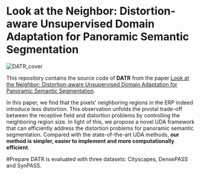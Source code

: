 # Look at the Neighbor: Distortion-aware Unsupervised Domain Adaptation for Panoramic Semantic Segmentation

![DATR_cover](https://user-images.githubusercontent.com/49426295/208617629-82bd1407-94f3-4432-8fee-2d980c5910e7.jpg)


This repository contains the source code of **DATR** from the paper [Look at the Neighbor: Distortion-aware Unsupervised Domain Adaptation for Panoramic Semantic Segmentation]().

In this paper, we find that the pixels' neighboring regions in the ERP indeed introduce less distortion. This observation unfolds the pivotal trade-off between the receptive field and distortion problems by controlling the neighboring region size. In light of this, we propose a novel UDA framework that can efficiently address the distortion problems for panoramic semantic segmentation. Compared with the state-of-the-art UDA methods, **our method is simpler, easier to implement and more computationally efficient**.

#Prepare
DATR is evaluated with three datasets: Cityscapes, DensePASS and SynPASS.
